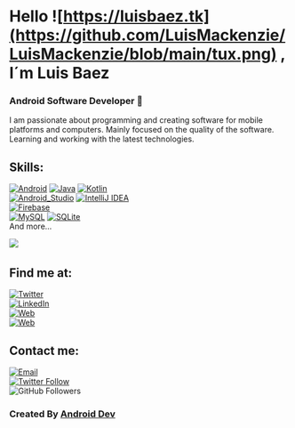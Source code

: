 # Hello ![https://luisbaez.tk](https://github.com/LuisMackenzie/LuisMackenzie/blob/main/tux.png) , I´m Luis Baez
### Android Software Developer 👋

I am passionate about programming and creating software for mobile platforms and computers. Mainly focused on the quality of the software. Learning and working with the latest technologies.



## Skills:
[![Android](https://img.shields.io/badge/Android-3DDC84?style=for-the-badge&logo=android&logoColor=white&labelColor=101010)]()
[![Java](https://img.shields.io/badge/Java-blue?style=for-the-badge&logo=java&logoColor=white&labelColor=101010)]()
[![Kotlin](https://img.shields.io/badge/Kotlin-red?style=for-the-badge&logo=kotlin&logoColor=white&labelColor=101010)]()
</br>
[![Android_Studio](https://img.shields.io/badge/-Android%20Studio-orange?style=for-the-badge&logo=android-studio&logoColor=white&labelColor=101010)]()
[![IntelliJ IDEA](https://img.shields.io/badge/-intelliJ-purple?style=for-the-badge&logo=intellijidea&logoColor=white&labelColor=101010)]()
</br>
[![Firebase](https://img.shields.io/badge/Firebase-FFCA28?style=for-the-badge&logo=firebase&logoColor=white&labelColor=101010)]()
</br>
[![MySQL](https://img.shields.io/badge/MySQL-4479A1?style=for-the-badge&logo=mysql&logoColor=white&labelColor=101010)]()
[![SQLite](https://img.shields.io/badge/SQLite-4479A1?style=for-the-badge&logo=sqlite&logoColor=white&labelColor=101010)]()
</br>
And more...

![](https://github-readme-stats.vercel.app/api?username=LuisMackenzie&show_icons=true&theme=radical&include_all_commits=true&count_private=true&line_height=30)

## Find me at:


[![Twitter](https://img.shields.io/badge/Twitter-@luis_baez-1DA1F2?style=for-the-badge&logo=twitter&logoColor=white&labelColor=101010)](https://twitter.com/luis_mackenzie)
</br>
[![LinkedIn](https://img.shields.io/badge/LinkedIn-@Luis_Baez-0077B5?style=for-the-badge&logo=linkedin&logoColor=white&labelColor=101010)](https://www.linkedin.com/in/luis-jorge-baez-72305075/)
</br>
[![Web](https://img.shields.io/badge/Portfolio-LuisBaez.tk-green?style=for-the-badge&logo=dev.to&logoColor=white&labelColor=101010)](https://luisbaez.tk/)
</br>
[![Web](https://img.shields.io/badge/Luis-Github_Projects-14a1f0?style=for-the-badge&logo=github&logoColor=white&labelColor=101010)](https://github.com/LuisMackenzie?tab=repositories)

## Contact me:

[![Email](https://img.shields.io/badge/canetphones@gmail.com-my_personal_email-orange?style=for-the-badge&logo=gmail&logoColor=white&labelColor=101010)](mailto:canetphones@gmail.com)
</br>
[![Twitter Follow](https://img.shields.io/twitter/follow/LuisBaez?style=social)](https://twitter.com/luis_mackenzie)
</br>
![GitHub Followers](https://img.shields.io/github/followers/LuisMackenzie?style=social)

### Created By [**Android Dev**](https://luisbaez.tk)

<!--
**LuisMackenzie/LuisMackenzie** is a ✨ _special_ ✨ repository because its `README.md` (this file) appears on your GitHub profile.

Here are some ideas to get you started:

- 🔭 I’m currently working on ...
- 🌱 I’m currently learning ...
- 👯 I’m looking to collaborate on ...
- 🤔 I’m looking for help with ...
- 💬 Ask me about ...
- 📫 How to reach me: ...
- 😄 Pronouns: ...
- ⚡ Fun fact: ...

[![Apple](https://img.shields.io/badge/iOS-999999?style=for-the-badge&logo=apple&logoColor=white&labelColor=101010)]()
[![Swift](https://img.shields.io/badge/Swift-FA7343?style=for-the-badge&logo=swift&logoColor=white&labelColor=101010)]()
[![Kotlin](https://img.shields.io/badge/Kotlin-red?style=for-the-badge&logo=kotlin&logoColor=white&labelColor=101010)]()
[![Xcode](https://img.shields.io/badge/Xcode-1575F9?style=for-the-badge&logo=xcode&logoColor=white&labelColor=101010)]()
</br>
[![JavaScript](https://img.shields.io/badge/JavaScript-F7DF1E?style=for-the-badge&logo=javascript&logoColor=white&labelColor=101010)]()
[![AWS](https://img.shields.io/badge/AWS-232F3E?style=for-the-badge&logo=amazon-aws&logoColor=white&labelColor=101010)]()
[![IntelliJ IDEA](https://img.shields.io/badge/-intelliJ-blue?style=for-the-badge&logo=intellijidea)]()
</br>
[![Instagram](https://img.shields.io/badge/Instagram-@mouredev-E4405F?style=for-the-badge&logo=instagram&logoColor=white&labelColor=101010)](https://instagram.com/mouredev)
[![Facebook](https://img.shields.io/badge/Facebook-@mouredev-1877F2?style=for-the-badge&logo=facebook&logoColor=white&labelColor=101010)](https://facebook.com/mouredev)
</br>
[![Hibernate](https://img.shields.io/badge/hibernate-grey?style=for-the-badge&logo=hibernate&logoColor=white&labelColor=101010)]()
[![Spring Boot](https://img.shields.io/badge/Spring%20Boot-orange?style=for-the-badge&logo=springboot&logoColor=white&labelColor=101010)]()
[![Spring](https://img.shields.io/badge/spring-greenlight?style=for-the-badge&logo=spring&logoColor=white&labelColor=101010)]()
</br>
[![MySQL](https://img.shields.io/badge/MySQL-4479A1?style=for-the-badge&logo=mysql&logoColor=white&labelColor=101010)]()
</br>
[![MySQL](https://img.shields.io/badge/MySQL-4479A1?style=for-the-badge&logo=mysql&logoColor=white&labelColor=101010)]()
[![Node.JS](https://img.shields.io/badge/Node.JS-339933?style=for-the-badge&logo=node.js&logoColor=white&labelColor=101010)]()
[![MongoDB](https://img.shields.io/badge/MongoDB-green?style=for-the-badge&logo=mongodb&logoColor=white&labelColor=101010)]()
</br>
[![Android_Studio](https://img.shields.io/badge/-Android%20Studio-orange?style=for-the-badge&logo=android-studio&logoColor=white&labelColor=101010)]()
[![IntelliJ IDEA](https://img.shields.io/badge/-intelliJ-purple?style=for-the-badge&logo=intellijidea&logoColor=white&labelColor=101010)]()
[![VSC](https://img.shields.io/badge/-Visual%20Studio%20Code-lightblue?style=for-the-badge&logo=visualstudiocode&logoColor=white&labelColor=101010)]()
-->

